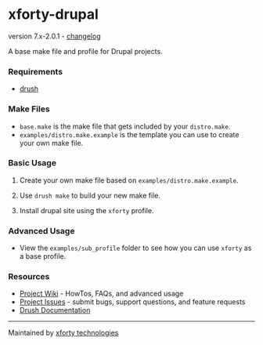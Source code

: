xforty-drupal
==============
version 7.x-2.0.1 - [changelog](https://github.com/xforty/xforty-drupal/commits/7.x)

A base make file and profile for Drupal projects.

### Requirements

* [drush](http://drupal.org/project/drush)

### Make Files

* `base.make` is the make file that gets included by your `distro.make`.
* `examples/distro.make.example` is the template you can use to create your own make file.

### Basic Usage

1. Create your own make file based on `examples/distro.make.example`.

2. Use `drush make` to build your new make file.

3. Install drupal site using the `xforty` profile.

### Advanced Usage

* View the `examples/sub_profile` folder to see how you can use
  `xforty` as a base profile.

### Resources

* [Project Wiki](https://github.com/xforty/xforty-drupal/wiki) - HowTos,
  FAQs, and advanced usage
* [Project Issues](https://github.com/xforty/xforty-drupal/issues) - submit
  bugs, support questions, and feature requests
* [Drush Documentation](http://drush.ws)

--------------------------------------------------------------------- 
Maintained by [xforty technologies](http://www.xforty.com)
